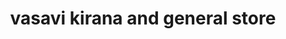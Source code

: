 ---
title: "vasavi kirana and general store"
url: /hyderabad/vasavi-kirana-and-general-store/
shop: convenience
---